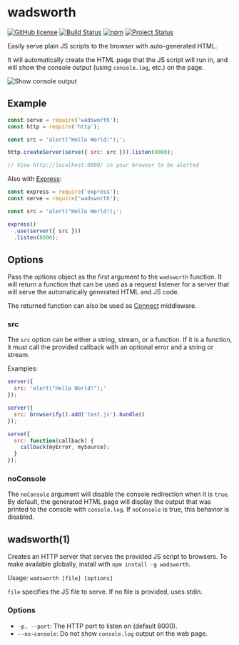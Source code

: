 # wadsworth

[![GitHub license](https://img.shields.io/badge/license-BSD_2-bc0000.svg)](https://raw.githubusercontent.com/w33ble/wadsworth/master/LICENSE)
[![Build Status](https://img.shields.io/travis/w33ble/wadsworth.svg?branch=master)](https://travis-ci.org/w33ble/wadsworth)
[![npm](https://img.shields.io/npm/v/@w33ble/wadsworth.svg)](https://www.npmjs.com/package/@w33ble/wadsworth)
[![Project Status](https://img.shields.io/badge/status-stable-brightgreen.svg)](https://nodejs.org/api/documentation.html#documentation_stability_index)

Easily serve plain JS scripts to the browser with auto-generated HTML.

It will automatically create the HTML page that the JS script will run in, and
will show the console output (using `console.log`, etc.) on the page.

![Show console output](http://i.cloudup.com/jXpFzRO1zG.png)

## Example

```js
const serve = require('wadsworth');
const http = require('http');

const src = 'alert("Hello World!");';

http.createServer(serve({ src: src })).listen(8000);

// View http://localhost:8000/ in your browser to be alerted
```

Also with [Express](https://github.com/visionmedia/express):

```js
const express = require('express');
const serve = require('wadsworth');

const src = 'alert("Hello World!);';

express()
  .use(server({ src }))
  .listen(8000);
```

## Options

Pass the options object as the first argument to the `wadsworth` function.
It will return a function that can be used as a request listener for a server
that will serve the automatically generated HTML and JS code.

The returned function can also be used as
[Connect](http://www.senchalabs.org/connect/) middleware.

### src

The `src` option can be either a string, stream, or a function. If it is a
function, it must call the provided callback with an optional error and a string
or stream.

Examples:

```js
server({
  src: 'alert("Hello World!");'
});
```

```js
server({
  src: browserify().add('test.js').bundle()
});
```

```js
serve({
  src: function(callback) {
    callback(myError, mySource);
  }
});
```

### noConsole

The `noConsole` argument will disable the console redirection when it is `true`.
By default, the generated HTML page will display the output that was printed to
the console with `console.log`. If `noConsole` is true, this behavior is
disabled.

## wadsworth(1)

Creates an HTTP server that serves the provided JS script to browsers. To make
available globally, install with `npm install -g wadsworth`.

Usage: `wadsworth [file] [options]`

`file` specifies the JS file to serve. If no file is provided, uses stdin.

### Options

 * `-p, --port`: The HTTP port to listen on (default 8000).
 * `--no-console`: Do not show `console.log` output on the web page.

